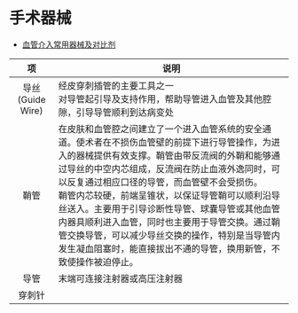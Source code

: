 # 手术器械
* [血管介入常用器械及对比剂](https://www.kkme.net/newsinfo-1ggeAn4cA.html)

| 项 | 说明 |
| :-: | - |
| 导丝(Guide Wire) | 经皮穿刺插管的主要工具之一 <br> 对导管起引导及支持作用，帮助导管进入血管及其他腔隙，引导导管顺利到达病变处 |
| 鞘管 | 在皮肤和血管腔之间建立了一个进入血管系统的安全通道。使术者在不损伤血管壁的前提下进行导管操作，为进入的器械提供有效支撑。鞘管由带反流阀的外鞘和能够通过导丝的中空内芯组成，反流阀在防止血液外逸同时，可以反复通过相应口径的导管，而血管壁不会受损伤。<br> 鞘管内芯较硬，前端呈锥状，以保证导管鞘可以顺利沿导丝送入。主要用于引导诊断性导管、球囊导管或其他血管内器具顺利进入血管，同时也主要用于导管交换。通过鞘管交换导管，可以减少导丝交换的操作，特别是当导管内发生凝血阻塞时，能直接拔出不通的导管，换用新管，不致使操作被迫停止。 |
| 导管 | 末端可连接注射器或高压注射器 |
| 穿刺针 |  |
